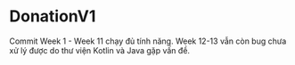 # DonationV1
Commit Week 1 - Week 11 chạy đủ tính năng. 
Week 12-13 vẫn còn bug chưa xử lý được do thư viện Kotlin và Java gặp vấn đề.
